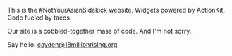 This is the #NotYourAsianSidekick website. Widgets powered by ActionKit. Code fueled by tacos.

Our site is a cobbled-together mass of code. And I'm not sorry.

Say hello:
cayden@18millionrising.org